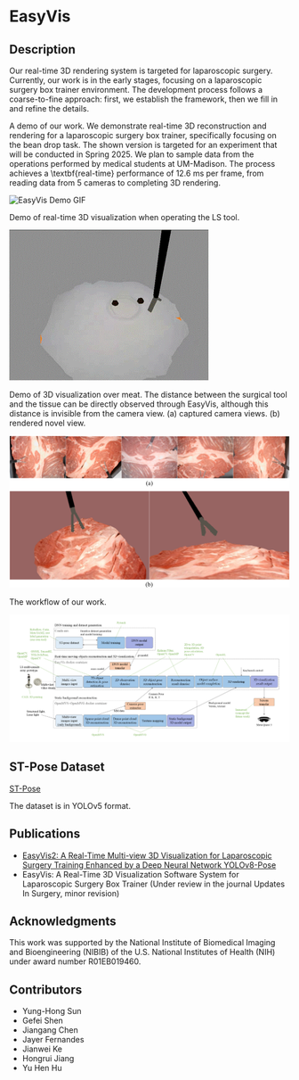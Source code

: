 # EasyVis
## Description
Our real-time 3D rendering system is targeted for laparoscopic surgery. Currently, our work is in the early stages, focusing on a laparoscopic surgery box trainer environment. The development process follows a coarse-to-fine approach: first, we establish the framework, then we fill in and refine the details.

A demo of our work. We demonstrate real-time 3D reconstruction and rendering for a laparoscopic surgery box trainer, specifically focusing on the bean drop task. The shown version is targeted for an experiment that will be conducted in Spring 2025. We plan to sample data from the operations performed by medical students at UM-Madison. The process achieves a \textbf{real-time} performance of 12.6 ms per frame, from reading data from 5 cameras to completing 3D rendering.

![EasyVis Demo GIF](https://github.com/Yunghong/EasyVis/blob/main/easyvis%20demo.gif)

Demo of real-time 3D visualization when operating the LS tool.

![EasyVis Demo GIF](https://github.com/Yunghong/EasyVis/blob/main/novelView.gif)

Demo of 3D visualization over meat. The distance between the surgical tool and the tissue can be directly observed through EasyVis, although this distance is invisible from the camera view. (a) captured camera views. (b) rendered novel view.

![Meat Visualization](https://github.com/Yunghong/EasyVis/blob/main/3DVisualizationOverMeat.png)

The workflow of our work.

![Project Logo](https://github.com/Yunghong/EasyVis/blob/main/easyvisPipelineV2.png)

## ST-Pose Dataset
[ST-Pose](https://uwmadison.box.com/s/49t1hc1ctdpe1a70ssqj0xw46azofbq4)

The dataset is in YOLOv5 format.

## Publications
* [EasyVis2: A Real-Time Multi-view 3D Visualization for Laparoscopic Surgery Training Enhanced by a Deep Neural Network YOLOv8-Pose](https://arxiv.org/abs/2412.16742)
* EasyVis: A Real-Time 3D Visualization Software System for Laparoscopic Surgery Box Trainer (Under review in the journal Updates In Surgery, minor revision)

## Acknowledgments
This work was supported by the National Institute of Biomedical Imaging and Bioengineering (NIBIB) of the U.S. National Institutes of Health (NIH) under award number R01EB019460.

## Contributors
- Yung-Hong Sun
- Gefei Shen
- Jiangang Chen
- Jayer Fernandes
- Jianwei Ke
- Hongrui Jiang
- Yu Hen Hu
